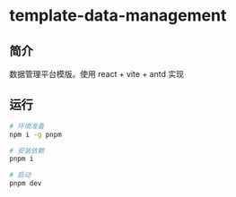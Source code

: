 # template-data-management

## 简介

数据管理平台模版。使用 react + vite + antd 实现

## 运行

```bash
# 环境准备
npm i -g pnpm

# 安装依赖
pnpm i

# 启动
pnpm dev
```
